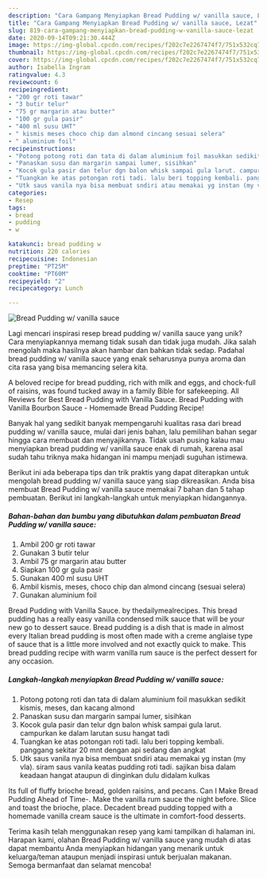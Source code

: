 ```yaml
---
description: "Cara Gampang Menyiapkan Bread Pudding w/ vanilla sauce, Lezat"
title: "Cara Gampang Menyiapkan Bread Pudding w/ vanilla sauce, Lezat"
slug: 819-cara-gampang-menyiapkan-bread-pudding-w-vanilla-sauce-lezat
date: 2020-09-14T09:21:30.444Z
image: https://img-global.cpcdn.com/recipes/f202c7e2267474f7/751x532cq70/bread-pudding-w-vanilla-sauce-foto-resep-utama.jpg
thumbnail: https://img-global.cpcdn.com/recipes/f202c7e2267474f7/751x532cq70/bread-pudding-w-vanilla-sauce-foto-resep-utama.jpg
cover: https://img-global.cpcdn.com/recipes/f202c7e2267474f7/751x532cq70/bread-pudding-w-vanilla-sauce-foto-resep-utama.jpg
author: Isabella Ingram
ratingvalue: 4.3
reviewcount: 6
recipeingredient:
- "200 gr roti tawar"
- "3 butir telur"
- "75 gr margarin atau butter"
- "100 gr gula pasir"
- "400 ml susu UHT"
- " kismis meses choco chip dan almond cincang sesuai selera"
- " aluminium foil"
recipeinstructions:
- "Potong potong roti dan tata di dalam aluminium foil masukkan sedikit kismis, meses, dan kacang almond"
- "Panaskan susu dan margarin sampai lumer, sisihkan"
- "Kocok gula pasir dan telur dgn balon whisk sampai gula larut. campurkan ke dalam larutan susu hangat tadi"
- "Tuangkan ke atas potongan roti tadi. lalu beri topping kembali. panggang sekitar 20 mnt dengan api sedang dan angkat"
- "Utk saus vanila nya bisa membuat sndiri atau memakai yg instan (my vla). siram saus vanila keatas pudding roti tadi. sajikan bisa dalam keadaan hangat ataupun di dinginkan dulu didalam kulkas"
categories:
- Resep
tags:
- bread
- pudding
- w

katakunci: bread pudding w 
nutrition: 220 calories
recipecuisine: Indonesian
preptime: "PT25M"
cooktime: "PT60M"
recipeyield: "2"
recipecategory: Lunch

---
```



![Bread Pudding w/ vanilla sauce](https://img-global.cpcdn.com/recipes/f202c7e2267474f7/751x532cq70/bread-pudding-w-vanilla-sauce-foto-resep-utama.jpg)

Lagi mencari inspirasi resep bread pudding w/ vanilla sauce yang unik? Cara menyiapkannya memang tidak susah dan tidak juga mudah. Jika salah mengolah maka hasilnya akan hambar dan bahkan tidak sedap. Padahal bread pudding w/ vanilla sauce yang enak seharusnya punya aroma dan cita rasa yang bisa memancing selera kita.

A beloved recipe for bread pudding, rich with milk and eggs, and chock-full of raisins, was found tucked away in a family Bible for safekeeping. All Reviews for Best Bread Pudding with Vanilla Sauce. Bread Pudding with Vanilla Bourbon Sauce - Homemade Bread Pudding Recipe!

Banyak hal yang sedikit banyak mempengaruhi kualitas rasa dari bread pudding w/ vanilla sauce, mulai dari jenis bahan, lalu pemilihan bahan segar hingga cara membuat dan menyajikannya. Tidak usah pusing kalau mau menyiapkan bread pudding w/ vanilla sauce enak di rumah, karena asal sudah tahu triknya maka hidangan ini mampu menjadi suguhan istimewa.


Berikut ini ada beberapa tips dan trik praktis yang dapat diterapkan untuk mengolah bread pudding w/ vanilla sauce yang siap dikreasikan. Anda bisa membuat Bread Pudding w/ vanilla sauce memakai 7 bahan dan 5 tahap pembuatan. Berikut ini langkah-langkah untuk menyiapkan hidangannya.

<!--inarticleads1-->

##### Bahan-bahan dan bumbu yang dibutuhkan dalam pembuatan Bread Pudding w/ vanilla sauce:

1. Ambil 200 gr roti tawar
1. Gunakan 3 butir telur
1. Ambil 75 gr margarin atau butter
1. Siapkan 100 gr gula pasir
1. Gunakan 400 ml susu UHT
1. Ambil  kismis, meses, choco chip dan almond cincang (sesuai selera)
1. Gunakan  aluminium foil


Bread Pudding with Vanilla Sauce. by thedailymealrecipes. This bread pudding has a really easy vanilla condensed milk sauce that will be your new go to dessert sauce. Bread pudding is a dish that is made in almost every Italian bread pudding is most often made with a creme anglaise type of sauce that is a little more involved and not exactly quick to make. This bread pudding recipe with warm vanilla rum sauce is the perfect dessert for any occasion. 

<!--inarticleads2-->

##### Langkah-langkah menyiapkan Bread Pudding w/ vanilla sauce:

1. Potong potong roti dan tata di dalam aluminium foil masukkan sedikit kismis, meses, dan kacang almond
1. Panaskan susu dan margarin sampai lumer, sisihkan
1. Kocok gula pasir dan telur dgn balon whisk sampai gula larut. campurkan ke dalam larutan susu hangat tadi
1. Tuangkan ke atas potongan roti tadi. lalu beri topping kembali. panggang sekitar 20 mnt dengan api sedang dan angkat
1. Utk saus vanila nya bisa membuat sndiri atau memakai yg instan (my vla). siram saus vanila keatas pudding roti tadi. sajikan bisa dalam keadaan hangat ataupun di dinginkan dulu didalam kulkas


Its full of fluffy brioche bread, golden raisins, and pecans. Can I Make Bread Pudding Ahead of Time-. Make the vanilla rum sauce the night before. Slice and toast the brioche, place. Decadent bread pudding topped with a homemade vanilla cream sauce is the ultimate in comfort-food desserts. 

Terima kasih telah menggunakan resep yang kami tampilkan di halaman ini. Harapan kami, olahan Bread Pudding w/ vanilla sauce yang mudah di atas dapat membantu Anda menyiapkan hidangan yang menarik untuk keluarga/teman ataupun menjadi inspirasi untuk berjualan makanan. Semoga bermanfaat dan selamat mencoba!
